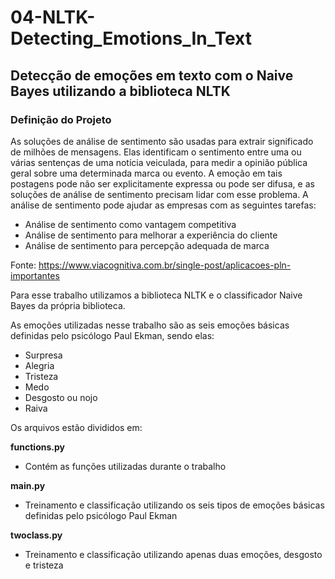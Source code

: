 # 04-NLTK-Detecting_Emotions_In_Text

## **Detecção de emoções em texto com o Naive Bayes utilizando a biblioteca NLTK**

### Definição do Projeto

As soluções de análise de sentimento são usadas para extrair significado de milhões de mensagens. Elas identificam o sentimento entre uma ou várias sentenças de uma notícia veiculada, para medir a opinião pública geral sobre uma determinada marca ou evento. A emoção em tais postagens pode não ser explicitamente expressa ou pode ser difusa, e as soluções de análise de sentimento precisam lidar com esse problema. A análise de sentimento pode ajudar as empresas com as seguintes tarefas:

- Análise de sentimento como vantagem competitiva
- Análise de sentimento para melhorar a experiência do cliente
- Análise de sentimento para percepção adequada de marca

Fonte:
https://www.viacognitiva.com.br/single-post/aplicacoes-pln-importantes

Para esse trabalho utilizamos a biblioteca NLTK e o classificador Naive Bayes da própria biblioteca.

As emoções utilizadas nesse trabalho são as seis emoções básicas definidas pelo psicólogo Paul Ekman, sendo elas:
- Surpresa
- Alegria
- Tristeza
- Medo
- Desgosto ou nojo
- Raiva

Os arquivos estão divididos em:

**functions.py**
- Contém as funções utilizadas durante o trabalho

**main.py**
- Treinamento e classificação utilizando os seis tipos de emoções básicas definidas pelo psicólogo Paul Ekman

**twoclass.py**
- Treinamento e classificação utilizando apenas duas emoções, desgosto e tristeza
